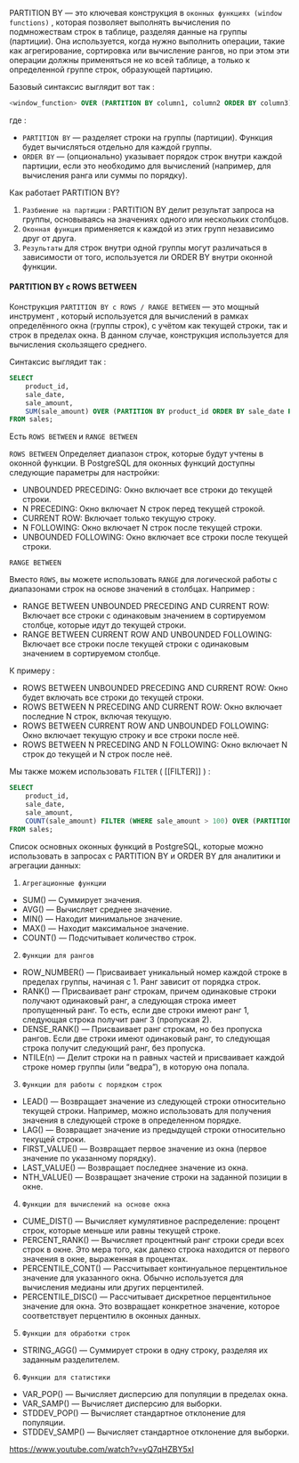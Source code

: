 PARTITION BY — это ключевая конструкция в `оконных функциях (window functions)` ,  которая позволяет выполнять вычисления по подмножествам строк в таблице, разделяя данные на группы (партиции). Она используется, когда нужно выполнить операции, такие как агрегирование, сортировка или вычисление рангов, но при этом эти операции должны применяться не ко всей таблице, а только к определенной группе строк, образующей партицию.

Базовый синтаксис выглядит вот так : 

```SQL
<window_function> OVER (PARTITION BY column1, column2 ORDER BY column3)
```

где : 
- `PARTITION BY`  — разделяет строки на группы (партиции). Функция будет вычисляться отдельно для каждой группы.
- `ORDER BY` — (опционально) указывает порядок строк внутри каждой партиции, если это необходимо для вычислений (например, для вычисления ранга или суммы по порядку).

Как работает PARTITION BY?
1. `Разбиение на партиции` : PARTITION BY делит результат запроса на группы, основываясь на значениях одного или нескольких столбцов.
2. `Оконная функция`  применяется к каждой из этих групп независимо друг от друга.
3. `Результаты`  для строк внутри одной группы могут различаться в зависимости от того, используется ли ORDER BY внутри оконной функции.


<h4>PARTITION BY с ROWS BETWEEN</h4>

Конструкция `PARTITION BY с ROWS / RANGE BETWEEN` — это мощный инструмент , который используется для вычислений в рамках определённого окна (группы строк), с учётом как текущей строки, так и строк в пределах окна. В данном случае, конструкция используется для вычисления скользящего среднего. 

Синтаксис выглядит так : 

```SQL
SELECT 
    product_id, 
    sale_date, 
    sale_amount, 
    SUM(sale_amount) OVER (PARTITION BY product_id ORDER BY sale_date ROWS BETWEEN UNBOUNDED PRECEDING AND CURRENT ROW) AS cumulative_sum
FROM sales;
```

Есть `ROWS BETWEEN` и `RANGE BETWEEN` 

`ROWS BETWEEN` Определяет диапазон строк, которые будут учтены в оконной функции. В PostgreSQL для оконных функций доступны следующие параметры для настройки:
- UNBOUNDED PRECEDING: Окно включает все строки до текущей строки.
- N PRECEDING: Окно включает N строк перед текущей строкой.
- CURRENT ROW: Включает только текущую строку.
- N FOLLOWING: Окно включает N строк после текущей строки.
- UNBOUNDED FOLLOWING: Окно включает все строки после текущей строки.

`RANGE BETWEEN` 

Вместо `ROWS`, вы можете использовать `RANGE` для логической работы с диапазонами строк на основе значений в столбцах. Например : 
- RANGE BETWEEN UNBOUNDED PRECEDING AND CURRENT ROW: Включает все строки с одинаковым значением в сортируемом столбце, которые идут до текущей строки.
- RANGE BETWEEN CURRENT ROW AND UNBOUNDED FOLLOWING: Включает все строки после текущей строки с одинаковым значением в сортируемом столбце.

К примеру : 
- ROWS BETWEEN UNBOUNDED PRECEDING AND CURRENT ROW: Окно будет включать все строки до текущей строки.
- ROWS BETWEEN N PRECEDING AND CURRENT ROW: Окно включает последние N строк, включая текущую.
- ROWS BETWEEN CURRENT ROW AND UNBOUNDED FOLLOWING: Окно включает текущую строку и все строки после неё.
- ROWS BETWEEN N PRECEDING AND N FOLLOWING: Окно включает N строк до текущей и N строк после неё.

Мы также можем использовать `FILTER` ( [[FILTER]] ) : 

```SQL
SELECT 
    product_id, 
    sale_date, 
    sale_amount, 
    COUNT(sale_amount) FILTER (WHERE sale_amount > 100) OVER (PARTITION BY product_id ORDER BY sale_date) AS count_high_sales
FROM sales;
```


Cписок основных оконных функций в PostgreSQL, которые можно использовать в запросах с PARTITION BY и ORDER BY для аналитики и агрегации данных:

1. `Агрегационные функции` 
- SUM() — Суммирует значения.
- AVG() — Вычисляет среднее значение.
- MIN() — Находит минимальное значение.
- MAX() — Находит максимальное значение.
- COUNT() — Подсчитывает количество строк.

2. `Функции для рангов`
- ROW_NUMBER() — Присваивает уникальный номер каждой строке в пределах группы, начиная с 1. Ранг зависит от порядка строк.
- RANK() — Присваивает ранг строкам, причем одинаковые строки получают одинаковый ранг, а следующая строка имеет пропущенный ранг. То есть, если две строки имеют ранг 1, следующая строка получит ранг 3 (пропуская 2).
- DENSE_RANK() — Присваивает ранг строкам, но без пропуска рангов. Если две строки имеют одинаковый ранг, то следующая строка получит следующий ранг, без пропуска.
- NTILE(n) — Делит строки на n равных частей и присваивает каждой строке номер группы (или “ведра”), в которую она попала.

3. `Функции для работы с порядком строк`
- LEAD() — Возвращает значение из следующей строки относительно текущей строки. Например, можно использовать для получения значения в следующей строке в определенном порядке.
- LAG() — Возвращает значение из предыдущей строки относительно текущей строки.
- FIRST_VALUE() — Возвращает первое значение из окна (первое значение по указанному порядку).
- LAST_VALUE() — Возвращает последнее значение из окна.
- NTH_VALUE() — Возвращает значение строки на заданной позиции в окне.

4. `Функции для вычислений на основе окна`
- CUME_DIST() — Вычисляет кумулятивное распределение: процент строк, которые меньше или равны текущей строке.
- PERCENT_RANK() — Вычисляет процентный ранг строки среди всех строк в окне. Это мера того, как далеко строка находится от первого значения в окне, выраженная в процентах.
- PERCENTILE_CONT() — Рассчитывает континуальное перцентильное значение для указанного окна. Обычно используется для вычисления медианы или других перцентилей.
- PERCENTILE_DISC() — Рассчитывает дискретное перцентильное значение для окна. Это возвращает конкретное значение, которое соответствует перцентилю в оконных данных.

5. `Функции для обработки строк`
- STRING_AGG() — Суммирует строки в одну строку, разделяя их заданным разделителем.

6. `Функции для статистики`
- VAR_POP() — Вычисляет дисперсию для популяции в пределах окна.
- VAR_SAMP() — Вычисляет дисперсию для выборки.
- STDDEV_POP() — Вычисляет стандартное отклонение для популяции.
- STDDEV_SAMP() — Вычисляет стандартное отклонение для выборки.


https://www.youtube.com/watch?v=yQ7qHZBY5xI

